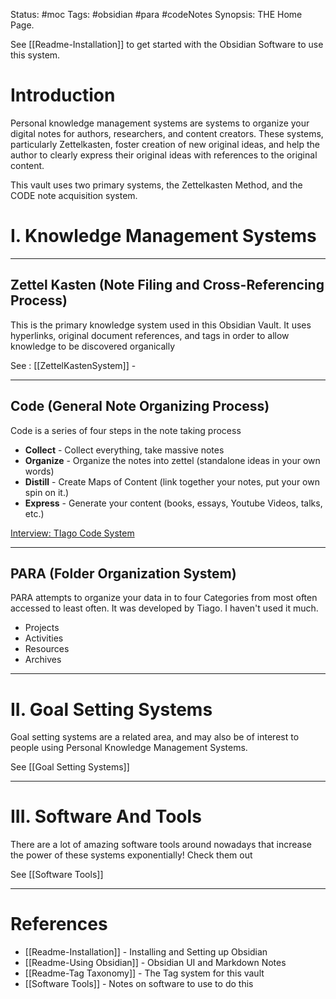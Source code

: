 Status: #moc
Tags: #obsidian #para #codeNotes 
Synopsis:  THE Home Page.

See [[Readme-Installation]] to get started with the Obsidian Software to use this system.
# Introduction
Personal knowledge management systems are systems to organize your digital notes for authors, researchers, and content creators.  These systems, particularly Zettelkasten, foster creation of new original ideas, and help the author to clearly express their original ideas with references to the original content. 

This vault uses two primary systems, the Zettelkasten Method, and the CODE note acquisition system. 

# I. Knowledge Management Systems 
---
## Zettel Kasten (Note Filing and Cross-Referencing Process)
This is the primary knowledge system used in this Obsidian Vault.  It uses hyperlinks, original document references, and tags in order to allow knowledge to be discovered organically
 
See : [[ZettelKastenSystem]] - 

----
## Code (General Note Organizing Process)
Code is a series of four steps in the note taking process 

* **Collect** - Collect everything, take massive notes	
 * **Organize** - Organize the notes into zettel (standalone ideas in your own words)
 *  **Distill** - Create Maps of Content (link together your notes, put your own spin on it.)
 * **Express** - Generate your content (books, essays, Youtube Videos, talks, etc.)

 [Interview: TIago Code System](https://www.youtube.com/watch?v=n7XBr1gQWn8)
 
   ---
   
## PARA (Folder Organization System)
PARA attempts to organize your data in to four Categories from most often accessed to least often. 
It was developed by Tiago. I haven't used it much.

* Projects
* Activities
* Resources
* Archives 

---
# II. Goal Setting Systems 
Goal setting systems are a related area, and may also be of interest to people using Personal Knowledge Management Systems. 

 See [[Goal Setting Systems]] 

--- 
# III. Software And Tools 
There are a lot of amazing software tools around nowadays that increase the power of these systems exponentially!   Check them out

See [[Software Tools]]


----
# References
* [[Readme-Installation]] - Installing and Setting up Obsidian
* [[Readme-Using Obsidian]] - Obsidian UI and Markdown Notes
* [[Readme-Tag Taxonomy]] - The Tag system for this vault
 * [[Software Tools]] - Notes on software to use to do this


